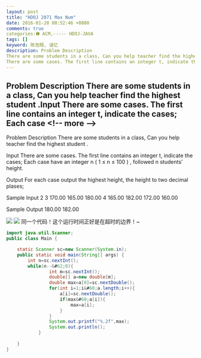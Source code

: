 ```yaml
---
layout: post
title: "HDOJ 2071 Max Num"
date: 2016-01-28 08:52:46 +0800
comments: true
categories:❶ ACM,----- HDOJ-JAVA
tags: []
keyword: 陈浩翔, 谙忆
description: Problem Description 
There are some students in a class, Can you help teacher find the highest student .Input 
There are some cases. The first line contains an integer t, indicate the cases; Each case 
---
```



Problem Description 
There are some students in a class, Can you help teacher find the highest student .Input 
There are some cases. The first line contains an integer t, indicate the cases; Each case
&#60;!-- more --&#62;
----------

Problem Description
There are some students in a class, Can you help teacher find the highest student .
 

Input
There are some cases. The first line contains an integer t, indicate the cases; Each case have an integer n ( 1 ≤ n ≤ 100 ) , followed n students’ height.
 

Output
For each case output the highest height, the height to two decimal plases;
 

Sample Input
2
3 170.00 165.00 180.00
4 165.00 182.00 172.00 160.00
 

Sample Output
180.00
182.00


![](http://img.blog.csdn.net/20160128205040014)
![](http://img.blog.csdn.net/20160128205055962)
同一个代码！这个运行时间正好是在超时的边界！~

```java
import java.util.Scanner;
public class Main {

    static Scanner sc=new Scanner(System.in);
    public static void main(String[] args) {
        int n=sc.nextInt();
        while(n--&#62;0){
                int m=sc.nextInt();
                double[] a=new double[m];
                double max=a[0]=sc.nextDouble();
                for(int i=1;i&#60;a.length;i++){
                    a[i]=sc.nextDouble();
                    if(max&#60;a[i]){
                        max=a[i];
                    }    
                }
                System.out.printf("%.2f",max);
                System.out.println();
            }
        
    }
}

```

